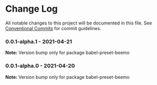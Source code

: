 # Change Log

All notable changes to this project will be documented in this file.
See [Conventional Commits](https://conventionalcommits.org) for commit guidelines.

### 0.0.1-alpha.1 - 2021-04-21

**Note:** Version bump only for package babel-preset-beemo





### 0.0.1-alpha.0 - 2021-04-20

**Note:** Version bump only for package babel-preset-beemo
